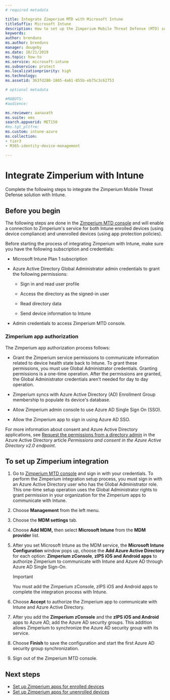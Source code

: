 ```yaml
---
# required metadata

title: Integrate Zimperium MTD with Microsoft Intune
titleSuffix: Microsoft Intune
description: How to set up the Zimperium Mobile Threat Defense (MTD) solution with Microsoft Intune to control mobile device access to your corporate resources.
keywords:
author: brenduns
ms.author: brenduns
manager: dougeby
ms.date: 10/21/2019
ms.topic: how-to
ms.service: microsoft-intune
ms.subservice: protect
ms.localizationpriority: high
ms.technology:
ms.assetid: 363fd280-1865-4a61-855b-eb75c3c62753

# optional metadata

#ROBOTS:
#audience:

ms.reviewer: aanavath
ms.suite: ems
search.appverid: MET150
#ms.tgt_pltfrm:
ms.custom: intune-azure
ms.collection:
- tier3
- M365-identity-device-management

---
```


# Integrate Zimperium with Intune

Complete the following steps to integrate the Zimperium Mobile Threat Defense solution with Intune.

## Before you begin

The following steps are done in the [Zimperium MTD console](https://www.zimperium.com/platform) and will enable a connection to Zimperium's service for both Intune enrolled devices (using device compliance) and unenrolled devices (using app protection policies).

Before starting the process of integrating Zimperium with Intune, make sure you have the following subscription and credentials:

- Microsoft Intune Plan 1 subscription

- Azure Active Directory Global Administrator admin credentials to grant the following permissions:

  - Sign in and read user profile

  - Access the directory as the signed-in user

  - Read directory data

  - Send device information to Intune

- Admin credentials to access Zimperium MTD console.

### Zimperium app authorization

The Zimperium app authorization process follows:

- Grant the Zimperium service permissions to communicate information related to device health state back to Intune. To grant these permissions, you must use Global Administrator credentials. Granting permissions is a one-time operation. After the permissions are granted, the Global Administrator credentials aren't needed for day to day operation.

- Zimperium syncs with Azure Active Directory (AD) Enrollment Group membership to populate its device's database.

- Allow Zimperium admin console to use Azure AD Single Sign On (SSO).

- Allow the Zimperium app to sign in using Azure AD SSO.

For more information about consent and Azure Active Directory applications, see [Request the permissions from a directory admin](/azure/active-directory/develop/v2-permissions-and-consent#request-the-permissions-from-a-directory-admin) in the Azure Active Directory article *Permissions and consent in the Azure Active Directory v2.0 endpoint*.


## To set up Zimperium integration

1. Go to [Zimperium MTD console](https://www.zimperium.com/platform) and sign in with your credentials. To perform the Zimperium integration setup process, you must sign in with an Azure Active Directory user who has the Global Administrator role. This one-time setup operation uses the Global Administrator rights to grant permission in your organization for the Zimperium apps to communicate with Intune. 

2. Choose **Management** from the left menu.

3. Choose the **MDM settings** tab.

4. Choose **Add MDM,** then select **Microsoft Intune** from the **MDM provider** list.

5. After you set Microsoft Intune as the MDM service, the **Microsoft Intune Configuration** window pops up, choose the **Add Azure Active Directory** for each option: **Zimperium zConsole**, **zIPS iOS and Android apps** to authorize Zimperium to communicate with Intune and Azure AD through Azure AD Single Sign-On.

    > [!IMPORTANT]  
    > You must add the Zimperium zConsole, zIPS iOS and Android apps to complete the integration process with Intune.

6. Choose **Accept** to authorize the Zimperium app to communicate with Intune and Azure Active Directory.

7. After you add the **Zimperium zConsole** and the **zIPS iOS and Android** apps to Azure AD, add the Azure AD security groups. This addition allows Zimperium to synchronize the Azure AD security group with its service.

8. Choose **Finish** to save the configuration and start the first Azure AD security group synchronization.

9. Sign out of the Zimperium MTD console.

## Next steps

- [Set up Zimperium apps for enrolled devices](mtd-apps-ios-app-configuration-policy-add-assign.md)
- [Set up Zimperium apps for unenrolled devices](mtd-add-apps-unenrolled-devices.md)